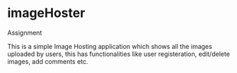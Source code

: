 # imageHoster
Assignment

This is a simple Image Hosting application which shows all the images uploaded by users, this has functionalities like user registeration, edit/delete images, add comments etc. 

